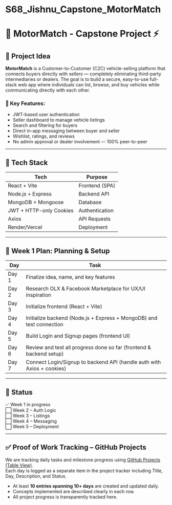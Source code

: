 # S68_Jishnu_Capstone_MotorMatch
# 🚗 MotorMatch - Capstone Project ⚡

## 🧠 Project Idea

**MotorMatch** is a Customer-to-Customer (C2C) vehicle-selling platform that connects buyers directly with sellers — completely eliminating third-party intermediaries or dealers. The goal is to build a secure, easy-to-use full-stack web app where individuals can list, browse, and buy vehicles while communicating directly with each other.

### 🔑 Key Features:
- JWT-based user authentication
- Seller dashboard to manage vehicle listings
- Search and filtering for buyers
- Direct in-app messaging between buyer and seller
- Wishlist, ratings, and reviews 
- No admin approval or dealer involvement — 100% peer-to-peer

---

## 🔧 Tech Stack

| Tech        | Purpose                     |
|-------------|-----------------------------|
| React + Vite | Frontend (SPA)             |
| Node.js + Express | Backend API         |
| MongoDB + Mongoose | Database             |
| JWT + HTTP-only Cookies | Authentication  |
| Axios       | API Requests                |
| Render/Vercel | Deployment                |

---

## 📆 Week 1 Plan: Planning & Setup

| Day   | Task                                                                 |
|--------|----------------------------------------------------------------------|
| Day 1 | Finalize idea, name, and key features                                 |
| Day 2 | Research OLX & Facebook Marketplace for UX/UI inspiration             |
| Day 3 | Initialize frontend (React + Vite)                                     |
| Day 4 | Initialize backend (Node.js + Express + MongoDB) and test connection  |
| Day 5 | Build Login and Signup pages (frontend UI)                            |
| Day 6 | Review and test all progress done so far (frontend & backend setup)   |
| Day 7 | Connect Login/Signup to backend API (handle auth with Axios + cookies)|

---

## 📌 Status
✅ Week 1 in progress  
⬜️ Week 2 – Auth Logic  
⬜️ Week 3 – Listings  
⬜️ Week 4 – Messaging  
⬜️ Week 5 – Deployment  

----

## ✅ Proof of Work Tracking – GitHub Projects

We are tracking daily tasks and milestone progress using [GitHub Projects (Table View)](https://github.com/orgs/kalviumcommunity/projects/473/views/1).  
Each day is logged as a separate item in the project tracker including Title, Day, Description, and Status.

- At least **10 entries spanning 10+ days** are created and updated daily.
- Concepts implemented are described clearly in each row.
- All project progress is transparently tracked here.
